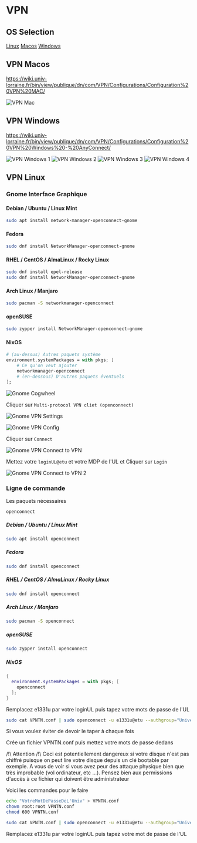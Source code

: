 # VPN

## OS Selection

[Linux](#vpn-linux)
[Macos](#vpn-macos)
[Windows](#vpn-windows)

## VPN Macos

https://wiki.univ-lorraine.fr/bin/view/publique/dn/com/VPN/Configurations/Configuration%20VPN%20MAC/

![VPN Mac](vpn/vpn_mac.png)

## VPN Windows

https://wiki.univ-lorraine.fr/bin/view/publique/dn/com/VPN/Configurations/Configuration%20VPN%20Windows%20-%20AnyConnect/

![VPN Windows 1](vpn/vpn_windows1.png)
![VPN Windows 2](vpn/vpn_windows2.png)
![VPN Windows 3](vpn/vpn_windows3.png)
![VPN Windows 4](vpn/vpn_windows4.png)

## VPN Linux

### Gnome Interface Graphique


#### Debian / Ubuntu / Linux Mint
```bash
sudo apt install network-manager-openconnect-gnome
```

#### Fedora

```bash
sudo dnf install NetworkManager-openconnect-gnome
```

#### RHEL / CentOS / AlmaLinux / Rocky Linux

```bash
sudo dnf install epel-release
sudo dnf install NetworkManager-openconnect-gnome
```

#### Arch Linux / Manjaro
```bash
sudo pacman -S networkmanager-openconnect
```

#### openSUSE
```bash
sudo zypper install NetworkManager-openconnect-gnome
```

#### NixOS
```nix
# (au-dessus) Autres paquets système
environment.systemPackages = with pkgs; [
    # Ce qu'on veut ajouter
    networkmanager-openconnect
    # (en-dessous) D'autres paquets éventuels
];
```

![Gnome Cogwheel](vpn/vpn_linux1.png)

Cliquer sur `Multi-protocol VPN cliet (openconnect)`

![Gnome VPN Settings](vpn/vpn_linux2.png)

![Gnome VPN Config](vpn/vpn_linux3.png)

Cliquer sur `Connect`

![Gnome VPN Connect to VPN](vpn/vpn_linux4.png)

Mettez votre `loginUL@etu` et votre MDP de l'UL et Cliquer sur `Login`

![Gnome VPN Connect to VPN 2](vpn/vpn_linux5.png)

### Ligne de commande

Les paquets nécessaires

```
openconnect
```

##### Debian / Ubuntu / Linux Mint

```bash
sudo apt install openconnect
```

##### Fedora
```bash
sudo dnf install openconnect
```

##### RHEL / CentOS / AlmaLinux / Rocky Linux
```bash
sudo dnf install openconnect
```

##### Arch Linux / Manjaro
```bash
sudo pacman -S openconnect
```

##### openSUSE
```bash
sudo zypper install openconnect
```

##### NixOS
```nix
{
  environment.systemPackages = with pkgs; [
    openconnect
  ];
}
```

Remplacez e1331u par votre loginUL puis tapez votre mots de passe de l'UL

```bash
sudo cat VPNTN.conf | sudo openconnect -u e1331u@etu --authgroup="Universite-de-Lorraine" vpn.univ-lorraine.fr --passwd-on-stdin
```



Si vous voulez éviter de devoir le taper à chaque fois

Crée un fichier VPNTN.conf puis mettez votre mots de passe dedans 

/!\ Attention /!\ Ceci est potentiellement dangereux si votre disque n'est pas chiffré puisque on peut lire votre disque depuis un clé bootable par exemple. A vous de voir si vous avez peur des attaque physique bien que très improbable (vol ordinateur, etc ...).
Pensez bien aux permissions d'accès à ce fichier qui  doivent être administrateur

Voici les commandes pour le faire
```bash
echo "VotreMotDePasseDeL'Univ" > VPNTN.conf
chown root:root VPNTN.conf
chmod 600 VPNTN.conf
```

```bash
sudo cat VPNTN.conf | sudo openconnect -u e1331u@etu --authgroup="Universite-de-Lorraine" vpn.univ-lorraine.fr --passwd-on-stdin
```

Remplacez e1331u par votre loginUL puis tapez votre mot de passe de l'UL
